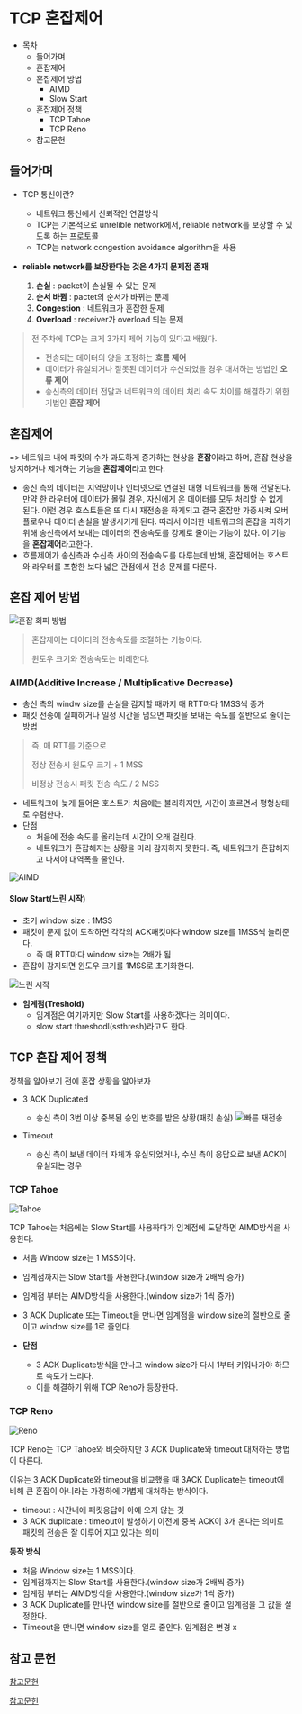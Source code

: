 # TCP 혼잡제어

- 목차
  - 들어가며
  - 혼잡제어
  - 혼잡제어 방법
    - AIMD
    - Slow Start
  - 혼잡제어 정책
    - TCP Tahoe
    - TCP Reno
  - 참고문헌

## 들어가며
- TCP 통신이란?
  - 네트워크 통신에서 신뢰적인 연결방식
  - TCP는 기본적으로 unrelible network에서, reliable network를 보장할 수 있도록 하는 프로토콜
  - TCP는 network congestion avoidance algorithm을 사용

- **reliable network를 보장한다는 것은 4가지 문제점 존재**
  1. **손실** : packet이 손실될 수 있는 문제
  2. **순서 바뀜** : pactet의 순서가 바뀌는 문제
  3. **Congestion** : 네트워크가 혼잡한 문제
  4. **Overload** : receiver가 overload 되는 문제

> 전 주차에 TCP는 크게 3가지 제어 기능이 있다고 배웠다.
> - 전송되는 데이터의 양을 조정하는 **흐름 제어**
> - 데이터가 유실되거나 잘못된 데이터가 수신되었을 경우 대처하는 방법인 **오류 제어**
> - 송신측의 데이터 전달과 네트워크의 데이터 처리 속도 차이를 해결하기 위한 기법인 **혼잡 제어**


## 혼잡제어
=> 네트워크 내에 패킷의 수가 과도하게 증가하는 현상을 **혼잡**이라고 하며, 혼잡 현상을 방지하거나 제거하는 기능을 **혼잡제어**라고 한다.

- 송신 측의 데이터는 지역망이나 인터넷으로 연결된 대형 네트워크를 통해 전달된다. 만약 한 라우터에 데이터가 몰릴 경우, 자신에게 온 데이터를 모두 처리할 수 없게 된다. 이런 경우 호스트들은 또 다시 재전송을 하게되고 결국 혼잡만 가중시켜 오버플로우나 데이터 손실을 발생시키게 된다. 따라서 이러한 네트워크의 혼잡을 피하기 위해 송신측에서 보내는 데이터의 전송속도를 강제로 줄이는 기능이 있다. 이 기능을 **혼잡제어**라고한다.
- 흐름제어가 송신측과 수신측 사이의 전송속도를 다루는데 반해, 혼잡제어는 호스트와 라우터를 포함한 보다 넓은 관점에서 전송 문제를 다룬다.

## 혼잡 제어 방법
![혼잡 회피 방법](asset/1.png)

> 혼잡제어는 데이터의 전송속도를 조절하는 기능이다.
> 
> 윈도우 크기와 전송속도는 비례한다.

### AIMD(Additive Increase / Multiplicative Decrease)
- 송신 측의 windw size를 손실을 감지할 때까지 매 RTT마다 1MSS씩 증가
- 패킷 전송에 실패하거나 일정 시간을 넘으면 패킷을 보내는 속도를 절반으로 줄이는 방법
> 즉, 매 RTT를 기준으로
> 
> 정상 전송시 원도우 크기 + 1 MSS
> 
> 비정상 전송시 패킷 전송 속도 / 2 MSS

- 네트워크에 늦게 들어온 호스트가 처음에는 불리하지만, 시간이 흐르면서 평형상태로 수렴한다.
- 단점
  - 처음에 전송 속도를 올리는데 시간이 오래 걸린다.
  - 네트워크가 혼잡해지는 상황을 미리 감지하지 못한다. 즉, 네트워크가 혼잡해지고 나서야 대역폭을 줄인다.

![AIMD](asset/4.png)


#### Slow Start(느린 시작)
- 초기 window size : 1MSS
- 패킷이 문제 없이 도착하면 각각의 ACK패킷마다 window size를 1MSS씩 늘려준다.
  - 즉 매 RTT마다 window size는 2배가 됨
- 혼잡이 감지되면 윈도우 크기를 1MSS로 초기화한다.

![느린 시작](asset/3.png)

- **임계점(Treshold)** 
  - 임계점은 여기까지만 Slow Start를 사용하겠다는 의미이다.
  - slow start threshodl(ssthresh)라고도 한다.

## TCP 혼잡 제어 정책
정책을 알아보기 전에 혼잡 상황을 알아보자

- 3 ACK Duplicated
  - 송신 측이 3번 이상 중복된 승인 번호를 받은 상황(패킷 손실)
![빠른 재전송](asset/2.png)

- Timeout
  - 송신 측이 보낸 데이터 자체가 유실되었거나, 수신 측이 응답으로 보낸 ACK이 유실되는 경우


### TCP Tahoe

![Tahoe](asset/5.png)

TCP Tahoe는 처음에는 Slow Start를 사용하다가 임계점에 도달하면 AIMD방식을 사용한다.

- 처음 Window size는 1 MSS이다.
- 임계점까지는 Slow Start를 사용한다.(window size가 2배씩 증가)
- 임계점 부터는 AIMD방식을 사용한다.(window size가 1씩 증가)
- 3 ACK Duplicate 또는 Timeout을 만나면 임계점을 window size의 절반으로 줄이고 window size를 1로 줄인다.

- **단점**
  - 3 ACK Duplicate방식을 만나고 window size가 다시 1부터 키워나가야 하므로 속도가 느리다.
  - 이를 해결하기 위해 TCP Reno가 등장한다.


### TCP Reno

![Reno](asset/6.png)

TCP Reno는 TCP Tahoe와 비슷하지만 3 ACK Duplicate와 timeout 대처하는 방법이 다른다.

이유는 3 ACK Duplicate와 timeout을 비교했을 때 3ACK Duplicate는 timeout에 비해 큰 혼잡이 아니라는 가정하에 가볍게 대처하는 방식이다.

- timeout : 시간내에 패킷응답이 아예 오지 않는 것
- 3 ACK duplicate : timeout이 발생하기 이전에 중복 ACK이 3개 온다는 의미로 패킷의 전송은 잘 이루어 지고 있다는 의미

**동작 방식**
- 처음 Window size는 1 MSS이다.
- 임계점까지는 Slow Start를 사용한다.(window size가 2배씩 증가)
- 임계점 부터는 AIMD방식을 사용한다.(window size가 1씩 증가)
- 3 ACK Duplicate를 만나면 window size를 절반으로 줄이고 임계점을 그 값을 설정한다.
- Timeout을 만나면 window size를 일로 줄인다. 임계점은 변경 x


## 참고 문헌
[참고문헌](https://evan-moon.github.io/2019/11/26/tcp-congestion-control/)

[참고문헌](https://code-lab1.tistory.com/30)

